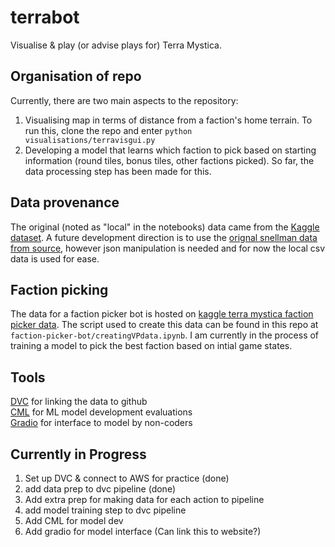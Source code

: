 # terrabot
Visualise &amp; play (or advise plays for) Terra Mystica.

## Organisation of repo
Currently, there are two main aspects to the repository: 
1. Visualising map in terms of distance from a faction's home terrain. To run this, clone the repo
   and enter `python visualisations/terravisgui.py`
2. Developing a model that learns which faction to pick based on starting information (round tiles,
   bonus tiles, other factions picked). So far, the data processing step has been made for this.
   
## Data provenance
The original (noted as "local" in the notebooks) data came from the 
[Kaggle dataset](https://www.kaggle.com/lemonkoala/terra-mystica). 
A future development direction is to use the 
[orignal snellman data from source](https://terra.snellman.net/data), however json
manipulation is needed and for now the local csv data is used for ease.

## Faction picking
The data for a faction picker bot is hosted on 
[kaggle terra mystica faction picker data](https://www.kaggle.com/guyar1/terra-mystica-faction-picker-data). 
The script used to create this data can be found in this repo at `faction-picker-bot/creatingVPdata.ipynb`.
I am currently in the process of training a model to pick the best faction based on intial game states.

## Tools 
[DVC](https://dvc.org/) for linking the data to github  
[CML](https://cml.dev/) for ML model development evaluations  
[Gradio](https://gradio.app/) for interface to model by non-coders


## Currently in Progress
1. Set up DVC & connect to AWS for practice (done)
2. add data prep to dvc pipeline (done)
3. Add extra prep for making data for each action to pipeline
4. add model training step to dvc pipeline
5. Add CML for model dev
6. Add gradio for model interface (Can link this to website?)
